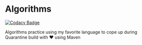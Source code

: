# Algorithms

[![Codacy Badge](https://api.codacy.com/project/badge/Grade/232ada081e8541d99ef585722f76b033)](https://app.codacy.com/manual/ohbus/Algorithms?utm_source=github.com&utm_medium=referral&utm_content=ohbus/Algorithms&utm_campaign=Badge_Grade_Settings)

Algorithms practice using my favorite language to cope up during Quarantine build with :heart: using Maven
